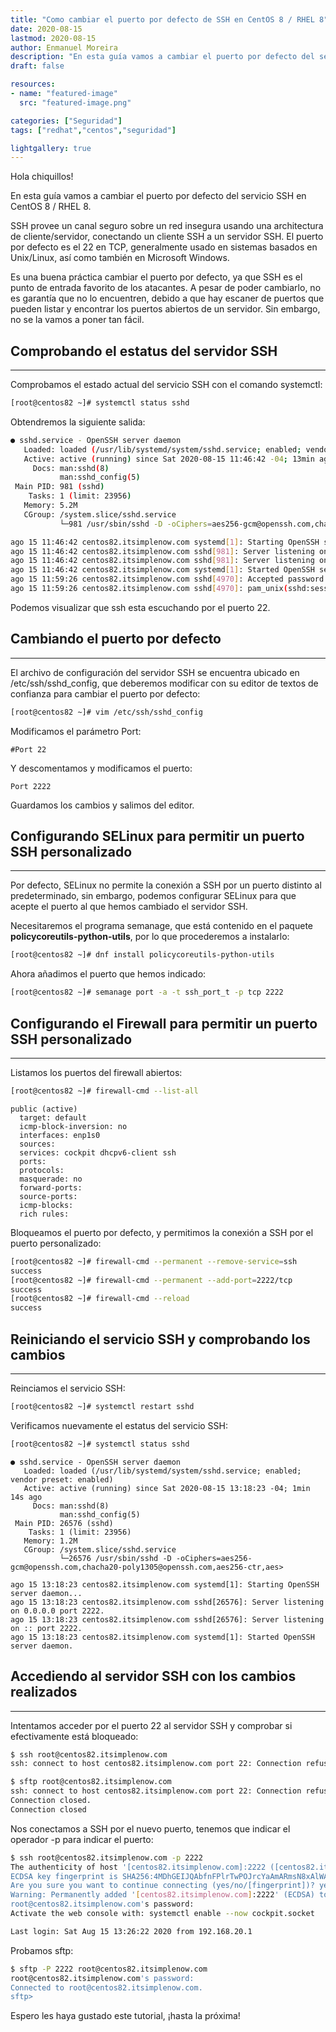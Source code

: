```yaml
---
title: "Como cambiar el puerto por defecto de SSH en CentOS 8 / RHEL 8"
date: 2020-08-15
lastmod: 2020-08-15
author: Enmanuel Moreira
description: "En esta guía vamos a cambiar el puerto por defecto del servicio SSH en CentOS 8 / RHEL 8."
draft: false

resources:
- name: "featured-image"
  src: "featured-image.png"

categories: ["Seguridad"]
tags: ["redhat","centos","seguridad"]

lightgallery: true
---
```


<!--more-->

Hola chiquillos!

En esta guía vamos a cambiar el puerto por defecto del servicio SSH en CentOS 8 / RHEL 8.

SSH provee un canal seguro sobre un red insegura usando una architectura de cliente/servidor, conectando un cliente SSH a un servidor SSH. El puerto por defecto es el 22 en TCP, generalmente usado en sistemas basados en Unix/Linux, así como también en Microsoft Windows.

Es una buena práctica cambiar el puerto por defecto, ya que SSH es el punto de entrada favorito de los atacantes. A pesar de poder cambiarlo, no es garantía que no lo encuentren, debido a que hay escaner de puertos que pueden listar y encontrar los puertos abiertos de un servidor. Sin embargo, no se la vamos a poner tan fácil.  

## Comprobando el estatus del servidor SSH

***

Comprobamos el estado actual del servicio SSH con el comando systemctl:

```bash
[root@centos82 ~]# systemctl status sshd
```

Obtendremos la siguiente salida:  

```bash
● sshd.service - OpenSSH server daemon
   Loaded: loaded (/usr/lib/systemd/system/sshd.service; enabled; vendor preset: enabled)
   Active: active (running) since Sat 2020-08-15 11:46:42 -04; 13min ago
     Docs: man:sshd(8)
           man:sshd_config(5)
 Main PID: 981 (sshd)
    Tasks: 1 (limit: 23956)
   Memory: 5.2M
   CGroup: /system.slice/sshd.service
           └─981 /usr/sbin/sshd -D -oCiphers=aes256-gcm@openssh.com,chacha20-poly1305@openssh.com,aes256-ctr,aes256-cbc,aes128-gcm@openssh.com,aes128-ctr,aes128-cbc -oMACs=hmac-sha2-256-etm@openssh.com,hmac-sh>

ago 15 11:46:42 centos82.itsimplenow.com systemd[1]: Starting OpenSSH server daemon...
ago 15 11:46:42 centos82.itsimplenow.com sshd[981]: Server listening on 0.0.0.0 port 22.
ago 15 11:46:42 centos82.itsimplenow.com sshd[981]: Server listening on :: port 22.
ago 15 11:46:42 centos82.itsimplenow.com systemd[1]: Started OpenSSH server daemon.
ago 15 11:59:26 centos82.itsimplenow.com sshd[4970]: Accepted password for root from 192.168.20.1 port 49354 ssh2
ago 15 11:59:26 centos82.itsimplenow.com sshd[4970]: pam_unix(sshd:session): session opened for user root by (uid=0)
```

Podemos visualizar que ssh esta escuchando por el puerto 22.  

## Cambiando el puerto por defecto

***

El archivo de configuración del servidor SSH se encuentra ubicado en /etc/ssh/sshd_config, que deberemos modificar con su editor de textos de confianza para cambiar el puerto por defecto:  

```bash
[root@centos82 ~]# vim /etc/ssh/sshd_config
```

Modificamos el parámetro Port:  

```plaintext
#Port 22
```

Y descomentamos y modificamos el puerto:  

```plaintext
Port 2222
```

Guardamos los cambios y salimos del editor.  

## Configurando SELinux para permitir un puerto SSH personalizado

***

Por defecto, SELinux no permite la conexión a SSH por un puerto distinto al predeterminado, sin embargo, podemos configurar SELinux para que acepte el puerto al que hemos cambiado el servidor SSH.  

Necesitaremos el programa semanage, que está contenido en el paquete **policycoreutils-python-utils**, por lo que procederemos a instalarlo:  

```bash
[root@centos82 ~]# dnf install policycoreutils-python-utils
```

Ahora añadimos el puerto que hemos indicado:  

```bash
[root@centos82 ~]# semanage port -a -t ssh_port_t -p tcp 2222
```

## Configurando el Firewall para permitir un puerto SSH personalizado

***

Listamos los puertos del firewall abiertos:

```bash
[root@centos82 ~]# firewall-cmd --list-all
```

```plaintext
public (active)
  target: default
  icmp-block-inversion: no
  interfaces: enp1s0
  sources:
  services: cockpit dhcpv6-client ssh
  ports:
  protocols:
  masquerade: no
  forward-ports:
  source-ports:
  icmp-blocks:
  rich rules:
```

Bloqueamos el puerto por defecto, y permitimos la conexión a SSH por el puerto personalizado:  

```bash
[root@centos82 ~]# firewall-cmd --permanent --remove-service=ssh
success
[root@centos82 ~]# firewall-cmd --permanent --add-port=2222/tcp
success
[root@centos82 ~]# firewall-cmd --reload
success
```

## Reiniciando el servicio SSH y comprobando los cambios

***

Reinciamos el servicio SSH:  

```bash
[root@centos82 ~]# systemctl restart sshd
```

Verificamos nuevamente el estatus del servicio SSH:  

```bash
[root@centos82 ~]# systemctl status sshd
```

```plaintext
● sshd.service - OpenSSH server daemon
   Loaded: loaded (/usr/lib/systemd/system/sshd.service; enabled; vendor preset: enabled)
   Active: active (running) since Sat 2020-08-15 13:18:23 -04; 1min 14s ago
     Docs: man:sshd(8)
           man:sshd_config(5)
 Main PID: 26576 (sshd)
    Tasks: 1 (limit: 23956)
   Memory: 1.2M
   CGroup: /system.slice/sshd.service
           └─26576 /usr/sbin/sshd -D -oCiphers=aes256-gcm@openssh.com,chacha20-poly1305@openssh.com,aes256-ctr,aes>

ago 15 13:18:23 centos82.itsimplenow.com systemd[1]: Starting OpenSSH server daemon...
ago 15 13:18:23 centos82.itsimplenow.com sshd[26576]: Server listening on 0.0.0.0 port 2222.
ago 15 13:18:23 centos82.itsimplenow.com sshd[26576]: Server listening on :: port 2222.
ago 15 13:18:23 centos82.itsimplenow.com systemd[1]: Started OpenSSH server daemon.

```

## Accediendo al servidor SSH con los cambios realizados

***

Intentamos acceder por el puerto 22 al servidor SSH y comprobar si efectivamente está bloqueado:  

```bash
$ ssh root@centos82.itsimplenow.com
ssh: connect to host centos82.itsimplenow.com port 22: Connection refused
```

```bash
$ sftp root@centos82.itsimplenow.com
ssh: connect to host centos82.itsimplenow.com port 22: Connection refused
Connection closed.
Connection closed
```

Nos conectamos a SSH por el nuevo puerto, tenemos que indicar el operador -p para indicar el puerto:  

```bash
$ ssh root@centos82.itsimplenow.com -p 2222
The authenticity of host '[centos82.itsimplenow.com]:2222 ([centos82.itsimplenow.com]:2222)' can't be established.
ECDSA key fingerprint is SHA256:4MDhGEIJQAbfnFPlrTwPOJrcYaAmARmsN8xAlWAb6u0.
Are you sure you want to continue connecting (yes/no/[fingerprint])? yes
Warning: Permanently added '[centos82.itsimplenow.com]:2222' (ECDSA) to the list of known hosts.
root@centos82.itsimplenow.com's password:
Activate the web console with: systemctl enable --now cockpit.socket

Last login: Sat Aug 15 13:26:22 2020 from 192.168.20.1
```

Probamos sftp:  

```bash
$ sftp -P 2222 root@centos82.itsimplenow.com
root@centos82.itsimplenow.com's password:
Connected to root@centos82.itsimplenow.com.
sftp>
```

Espero les haya gustado este tutorial, ¡hasta la próxima!
